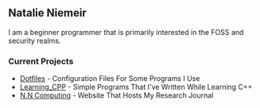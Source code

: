 ## Natalie Niemeir

I am a beginner programmer that is primarily interested in the FOSS and security realms.

### Current Projects
- [Dotfiles](https://github.com/nniemeir/dotfiles) - Configuration Files For Some Programs I Use
- [Learning_CPP](https://github.com/nniemeir/Learning_CPP) - Simple Programs That I've Written While Learning C++
- [N.N Computing](https://github.com/nniemeir/nncomputing) - Website That Hosts My Research Journal
